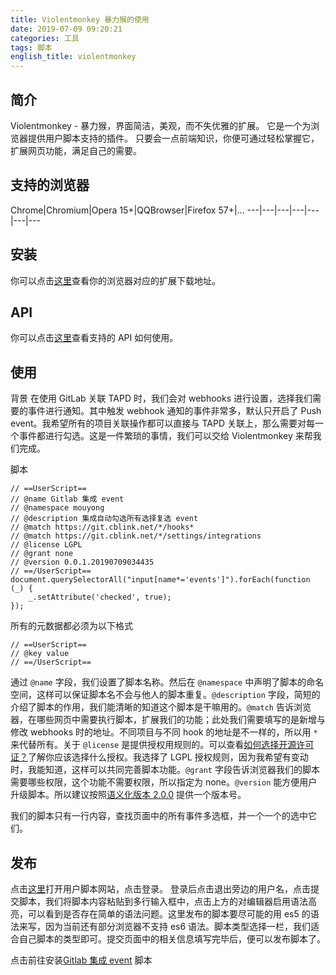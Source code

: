 ```yaml
---
title: Violentmonkey 暴力猴的使用
date: 2019-07-09 09:20:21
categories: 工具
tags: 脚本
english_title: violentmonkey
---
```


## 简介
Violentmonkey - 暴力猴，界面简洁，美观，而不失优雅的扩展。
它是一个为浏览器提供用户脚本支持的插件。
只要会一点前端知识，你便可通过轻松掌握它，扩展网页功能，满足自己的需要。

## 支持的浏览器

Chrome|Chromium|Opera 15+|QQBrowser|Firefox 57+|...
---|---|---|---|---|---|---

## 安装

你可以点击[这里](https://violentmonkey.github.io/get-it/)查看你的浏览器对应的扩展下载地址。

## API

你可以点击[这里](https://violentmonkey.github.io/api/)查看支持的 API 如何使用。

## 使用

背景
在使用 GitLab 关联 TAPD 时，我们会对 webhooks 进行设置，选择我们需要的事件进行通知。其中触发 webhook 通知的事件非常多，默认只开启了 Push event。我希望所有的项目关联操作都可以直接与 TAPD 关联上，那么需要对每一个事件都进行勾选。这是一件繁琐的事情，我们可以交给 Violentmonkey 来帮我们完成。

脚本
```
// ==UserScript==
// @name Gitlab 集成 event
// @namespace mouyong
// @description 集成自动勾选所有选择复选 event
// @match https://git.cblink.net/*/hooks*
// @match https://git.cblink.net/*/settings/integrations
// @license LGPL
// @grant none
// @version 0.0.1.20190709034435
// ==/UserScript==
document.querySelectorAll("input[name*='events']").forEach(function (_) {
    _.setAttribute('checked', true);
});
```

所有的元数据都必须为以下格式
```
// ==UserScript==
// @key value
// ==/UserScript==
```

通过 `@name` 字段，我们设置了脚本名称。然后在 `@namespace` 中声明了脚本的命名空间，这样可以保证脚本名不会与他人的脚本重复。`@description` 字段，简短的介绍了脚本的作用，我们能清晰的知道这个脚本是干嘛用的。`@match` 告诉浏览器，在哪些网页中需要执行脚本，扩展我们的功能；此处我们需要填写的是新增与修改 webhooks 时的地址。不同项目与不同 hook 的地址是不一样的，所以用 `*` 来代替所有。关于 `@license` 是提供授权用规则的。可以查看[如何选择开源许可证？](http://www.ruanyifeng.com/blog/2011/05/how_to_choose_free_software_licenses.html)了解你应该选择什么授权。我选择了 LGPL 授权规则，因为我希望有变动时，我能知道，这样可以共同完善脚本功能。`@grant` 字段告诉浏览器我们的脚本需要哪些权限，这个功能不需要权限，所以指定为 none。`@version` 能方便用户升级脚本。所以建议按照[语义化版本 2.0.0](https://semver.org/lang/zh-CN/) 提供一个版本号。

我们的脚本只有一行内容，查找页面中的所有事件多选框，并一个一个的选中它们。

## 发布

点击[这里](https://greasyfork.org/zh-CN)打开用户脚本网站，点击登录。
登录后点击退出旁边的用户名，点击提交脚本，我们将脚本内容粘贴到多行输入框中，点击上方的对编辑器启用语法高亮，可以看到是否存在简单的语法问题。这里发布的脚本要尽可能的用 es5 的语法来写，因为当前还有部分浏览器不支持 es6 语法。脚本类型选择一栏，我们适合自己脚本的类型即可。提交页面中的相关信息填写完毕后，便可以发布脚本了。

点击前往安装[Gitlab 集成 event](https://greasyfork.org/zh-CN/scripts/387315-gitlab-%E9%9B%86%E6%88%90-event/code) 脚本
